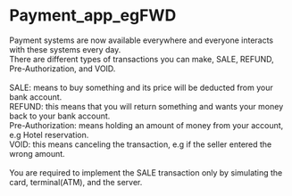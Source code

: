 # Payment_app_egFWD
Payment systems are now available everywhere and everyone interacts with these systems every day.  <br>There are different types of transactions you can make, SALE, REFUND, Pre-Authorization, and VOID. <br> <br>SALE: means to buy something and its price will be deducted from your bank account. <br>REFUND: this means that you will return something and wants your money back to your bank account. <br>Pre-Authorization: means holding an amount of money from your account, e.g Hotel reservation. <br>VOID: this means canceling the transaction, e.g if the seller entered the wrong amount.  <br> <br>You are required to implement the SALE transaction only by simulating the card, terminal(ATM), and the server.
